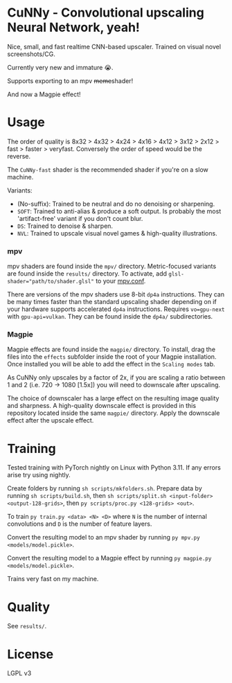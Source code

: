 # CuNNy - Convolutional upscaling Neural Network, yeah!

Nice, small, and fast realtime CNN-based upscaler. Trained on visual novel
screenshots/CG.

Currently very new and immature 😭.

Supports exporting to an mpv ~~meme~~shader!

And now a Magpie effect!

# Usage

The order of quality is 8x32 > 4x32 > 4x24 > 4x16 > 4x12 > 3x12 > 2x12 > fast >
faster > veryfast. Conversely the order of speed would be the reverse.

The `CuNNy-fast` shader is the recommended shader if you're on a slow machine.

Variants:
- (No-suffix): Trained to be neutral and do no denoising or sharpening.
- `SOFT`: Trained to anti-alias & produce a soft output. Is probably the most
  'artifact-free' variant if you don't count blur.
- `DS`: Trained to denoise & sharpen.
- `NVL`: Trained to upscale visual novel games & high-quality illustrations.

### mpv

mpv shaders are found inside the `mpv/` directory.
Metric-focused variants are found inside the `results/` directory.
To activate, add `glsl-shader="path/to/shader.glsl"` to your
[mpv.conf](https://mpv.io/manual/stable/#configuration-files).

There are versions of the mpv shaders use 8-bit `dp4a` instructions. They can be
many times faster than the standard upscaling shader depending on if your
hardware supports accelerated `dp4a` instructions. Requires `vo=gpu-next` with
`gpu-api=vulkan`. They can be found inside the `dp4a/` subdirectories.

### Magpie

Magpie effects are found inside the `magpie/` directory.
To install, drag the files into the `effects` subfolder inside the root of your
Magpie installation. Once installed you will be able to add the effect in the
`Scaling modes` tab.

As CuNNy only upscales by a factor of 2x, if you are scaling a ratio between 1
and 2 (i.e. 720 -> 1080 \[1.5x\]) you will need to downscale after upscaling.

The choice of downscaler has a large effect on the resulting image quality and
sharpness. A high-quality downscale effect is provided in this repository
located inside the same `magpie/` directory. Apply the downscale effect after
the upscale effect.

# Training

Tested training with PyTorch nightly on Linux with Python 3.11. If any errors
arise try using nightly.

Create folders by running `sh scripts/mkfolders.sh`.
Prepare data by running `sh scripts/build.sh`, then `sh scripts/split.sh
<input-folder> <output-128-grids>`, then `py scripts/proc.py <128-grids> <out>`.

To train `py train.py <data> <N> <D>` where `N` is the number of internal
convolutions and `D` is the number of feature layers.

Convert the resulting model to an mpv shader by running
`py mpv.py <models/model.pickle>`.

Convert the resulting model to a Magpie effect by running
`py magpie.py <models/model.pickle>`.

Trains very fast on my machine.

# Quality

See `results/`.

# License

LGPL v3

